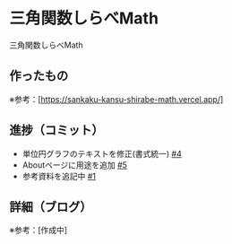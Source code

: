 # 三角関数しらべMath

三角関数しらべMath

## 作ったもの

※参考：[https://sankaku-kansu-shirabe-math.vercel.app/]

## 進捗（コミット）

- 単位円グラフのテキストを修正(書式統一) [#4](https://github.com/ryo-i/sankaku-kansu-shirabe-math/issues/4)
- Aboutページに用途を追加 [#5](https://github.com/ryo-i/sankaku-kansu-shirabe-math/issues/5)
- 参考資料を追記中 [#1](https://github.com/ryo-i/sankaku-kansu-shirabe-math/issues/1)

## 詳細（ブログ）

※参考：[作成中]